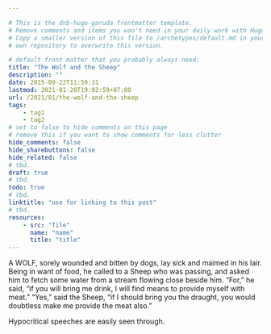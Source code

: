 ```yaml
---

# This is the dnb-hugo-garuda frontmatter template. 
# Remove comments and items you won't need in your daily work with Hugo.
# Copy a smaller version of this file to /archetypes/default.md in your
# own repository to overwrite this version.

# default front matter that you probably always need:
title: "The Wolf and the Sheep"
description: ""
date: 2015-09-22T11:59:31
lastmod: 2021-01-20T19:02:59+07:00
url: /2021/01/the-wolf-and-the-sheep
tags:
    - tag1
    - tag2
# set to false to hide comments on this page
# remove this if you want to show comments for less clutter
hide_comments: false
hide_sharebuttons: false
hide_related: false
# tbd.
draft: true
# tbd.
todo: true
# tbd.
linktitle: "use for linking to this post"
# tbd.
resources:
    - src: "file"
      name: "name"
      title: "title"
---
```

A WOLF, sorely wounded and bitten by dogs, lay sick and maimed in his lair. Being in want of food, he called to a Sheep who was passing, and asked him to fetch some water from a stream flowing close beside him. “For,” he said, “if you will bring me drink, I will find means to provide myself with meat.” “Yes,” said the Sheep, “if I should bring you the draught, you would doubtless make me provide the meat also.”

Hypocritical speeches are easily seen through.
